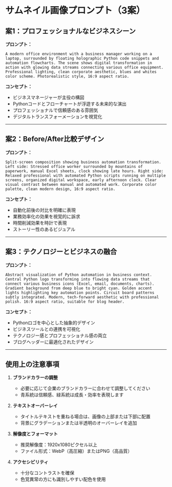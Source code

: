 # サムネイル画像プロンプト（3案）

## 案1：プロフェッショナルなビジネスシーン

**プロンプト：**
```
A modern office environment with a business manager working on a laptop, surrounded by floating holographic Python code snippets and automation flowcharts. The scene shows digital transformation in action with glowing data streams connecting various office equipment. Professional lighting, clean corporate aesthetic, blues and whites color scheme. Photorealistic style, 16:9 aspect ratio.
```

**コンセプト：**
- ビジネスマネージャーが主役の構図
- Pythonコードとフローチャートが浮遊する未来的な演出
- プロフェッショナルで信頼感のある雰囲気
- デジタルトランスフォーメーションを視覚化

---

## 案2：Before/After比較デザイン

**プロンプト：**
```
Split-screen composition showing business automation transformation. Left side: Stressed office worker surrounded by mountains of paperwork, manual Excel sheets, clock showing late hours. Right side: Relaxed professional with automated Python scripts running on multiple screens, organized digital workspace, early afternoon clock. Clear visual contrast between manual and automated work. Corporate color palette, clean modern design, 16:9 aspect ratio.
```

**コンセプト：**
- 自動化前後の対比を明確に表現
- 業務効率化の効果を視覚的に訴求
- 時間削減効果を時計で表現
- ストーリー性のあるビジュアル

---

## 案3：テクノロジーとビジネスの融合

**プロンプト：**
```
Abstract visualization of Python automation in business context. Central Python logo transforming into flowing data streams that connect various business icons (Excel, email, documents, charts). Gradient background from deep blue to bright cyan. Golden accent lights highlighting key automation points. Circuit board patterns subtly integrated. Modern, tech-forward aesthetic with professional polish. 16:9 aspect ratio, suitable for blog header.
```

**コンセプト：**
- Pythonロゴを中心とした抽象的デザイン
- ビジネスツールとの連携を可視化
- テクノロジー感とプロフェッショナル感の両立
- ブログヘッダーに最適化されたデザイン

---

## 使用上の注意事項

1. **ブランドカラーの調整**
   - 必要に応じて企業のブランドカラーに合わせて調整してください
   - 青系統は信頼感、緑系統は成長・効率を表現します

2. **テキストオーバーレイ**
   - タイトルテキストを重ねる場合は、画像の上部または下部に配置
   - 背景にグラデーションまたは半透明のオーバーレイを追加

3. **解像度とフォーマット**
   - 推奨解像度：1920x1080ピクセル以上
   - ファイル形式：WebP（高圧縮）またはPNG（高品質）

4. **アクセシビリティ**
   - 十分なコントラストを確保
   - 色覚異常の方にも識別しやすい配色を使用